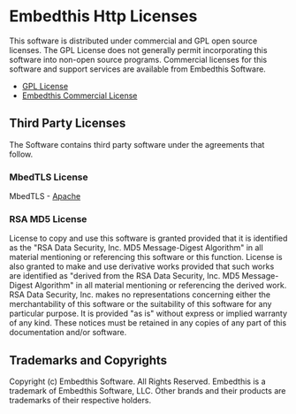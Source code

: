 # Embedthis Http Licenses

This software is distributed under commercial and GPL open source licenses.
The GPL License does not generally permit incorporating this software into
non-open source programs. Commercial licenses for this software and support
services are available from Embedthis Software.

- [GPL License](http://www.gnu.org/licenses/gpl-2.0.html)
- [Embedthis Commercial License](https://www.embedthis.com/licensing/)

## Third Party Licenses

The Software contains third party software under the agreements that follow.

### MbedTLS License

MbedTLS - [Apache](http://www.apache.org/licenses/LICENSE-2.0)

### RSA MD5 License

License to copy and use this software is granted provided that it is identified
as the "RSA Data Security, Inc. MD5 Message-Digest Algorithm" in all material
mentioning or referencing this software or this function. License is also
granted to make and use derivative works provided that such works are
identified as "derived from the RSA Data Security, Inc. MD5 Message-Digest
Algorithm" in all material mentioning or referencing the derived work. RSA Data
Security, Inc. makes no representations concerning either the merchantability
of this software or the suitability of this software for any particular
purpose. It is provided "as is" without express or implied warranty of any
kind. These notices must be retained in any copies of any part of this
documentation and/or software.

## Trademarks and Copyrights

Copyright (c) Embedthis Software. All Rights Reserved.
Embedthis is a trademark of Embedthis Software, LLC. Other brands and their
products are trademarks of their respective holders.
